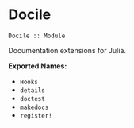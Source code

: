 <!-- Generated by Docile.jl | 2015-09-13T15:27:54 -->

# Docile

<a name="Main.Docile"></a>

```
Docile :: Module
```

Documentation extensions for Julia.

**Exported Names:**

  * `Hooks`
  * `details`
  * `doctest`
  * `makedocs`
  * `register!`

